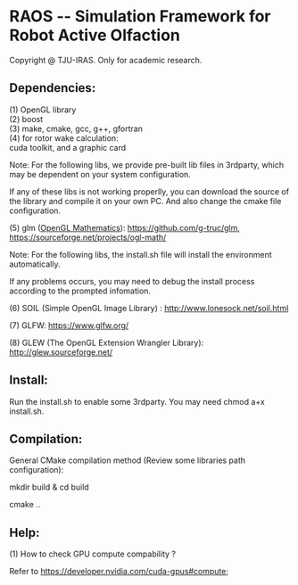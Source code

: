 RAOS -- Simulation Framework for Robot Active Olfaction
=======

Copyright @ TJU-IRAS. Only for academic research.

Dependencies:
----
(1) OpenGL library<br>
(2) boost<br>
(3) make, cmake, gcc, g++, gfortran<br>
(4) for rotor wake calculation:<br>
    cuda toolkit, and a graphic card<br>

Note: For the following libs, we provide pre-built lib files in 3rdparty, which may be dependent on your system configuration.

If any of these libs is not working properlly, you can download the source of the library and compile it on your own PC. And also change the cmake file configuration.

(5) glm ([OpenGL Mathematics](http://glm.g-truc.net/)): https://github.com/g-truc/glm, https://sourceforge.net/projects/ogl-math/

Note: For the following libs, the install.sh file will install the environment automatically.

If any problems occurs, you may need to debug the install process according to the prompted infomation.

(6) SOIL (Simple OpenGL Image Library) : http://www.lonesock.net/soil.html

(7) GLFW: https://www.glfw.org/

(8) GLEW (The OpenGL Extension Wrangler Library): http://glew.sourceforge.net/

Install:
----

Run the install.sh to enable some 3rdparty. You may need chmod a+x install.sh.

Compilation:
----

General CMake compilation method (Review some libraries path configuration):

mkdir build & cd build

cmake ..

Help:
----
(1) How to check GPU compute compability ?

Refer to https://developer.nvidia.com/cuda-gpus#compute;

